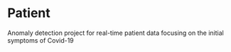 # Patient
Anomaly detection project for real-time patient data focusing on the initial symptoms of Covid-19
